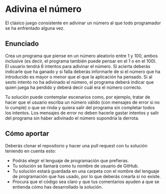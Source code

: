 ﻿# Adivina el número

El clásico juego consistente en adivinar un número al que todo programador se ha enfrentado alguna vez.

## Enunciado

Crea un programa que piense en un número aleatorio entre 1 y 100, ambos inclusive (es decir, el programa también puede pensar en el 1 o en el 100). El usuario tendrá 6 intentos para adivinar el número. Si acierta deberás indicarle que ha ganado y si falla deberás informarle de si el número que ha introducido es mayor o menor que el que la aplicación ha pensado. Si al sexto intento no ha adivinado el número, el programa deberá indicar que quien juega ha perdido y deberá decir cuál era el número correcto.

Tu solución puede contemplar escenarios como, por ejemplo, tratar de hacer que el usuario escriba un número válido (con mensajes de error si no lo cumple) o que se rinda y quiera salir del programa sin completar todos los intentos. Los mensajes de error no deben hacerle gastar intentos y salir del programa sin haber adivinado el número supondría la derrota.

## Cómo aportar

Deberás clonar el repositorio y hacer una pull request con tu solución teniendo en cuenta esto:

- Podrás elegir el lenguaje de programación que prefieras.
- Tu solución se llamará como tu nombre de usuario de GitHub.
- Tu solución estará guardada en una carpeta con el nombre del lenguaje de programación que has usado, por lo que deberás crearla si no existe.
- Procura que el código sea claro y que tus comentarios ayuden a que se entienda cómo has desarrollado la solución.

